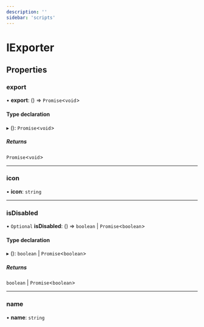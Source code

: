```yaml
---
description: ''
sidebar: 'scripts'
---
```


# IExporter

## Properties

### export

• **export**: () => `Promise`<`void`\>

#### Type declaration

▸ (): `Promise`<`void`\>

##### Returns

`Promise`<`void`\>

___

### icon

• **icon**: `string`

___

### isDisabled

• `Optional` **isDisabled**: () => `boolean` \| `Promise`<`boolean`\>

#### Type declaration

▸ (): `boolean` \| `Promise`<`boolean`\>

##### Returns

`boolean` \| `Promise`<`boolean`\>

___

### name

• **name**: `string`
